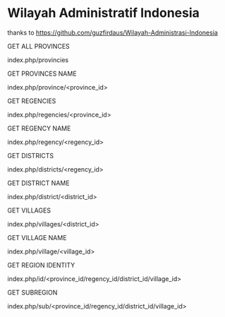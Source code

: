 # Wilayah Administratif Indonesia

thanks to https://github.com/guzfirdaus/Wilayah-Administrasi-Indonesia

GET ALL PROVINCES

index.php/provincies

GET PROVINCES NAME

index.php/province/<province_id>

GET REGENCIES

index.php/regencies/<province_id>

GET REGENCY NAME

index.php/regency/<regency_id>

GET DISTRICTS

index.php/districts/<regency_id>

GET DISTRICT NAME

index.php/district/<district_id>

GET VILLAGES

index.php/villages/<district_id>

GET VILLAGE NAME

index.php/village/<village_id>

GET REGION IDENTITY

index.php/id/<province_id/regency_id/district_id/village_id>

GET SUBREGION

index.php/sub/<province_id/regency_id/district_id/village_id>
